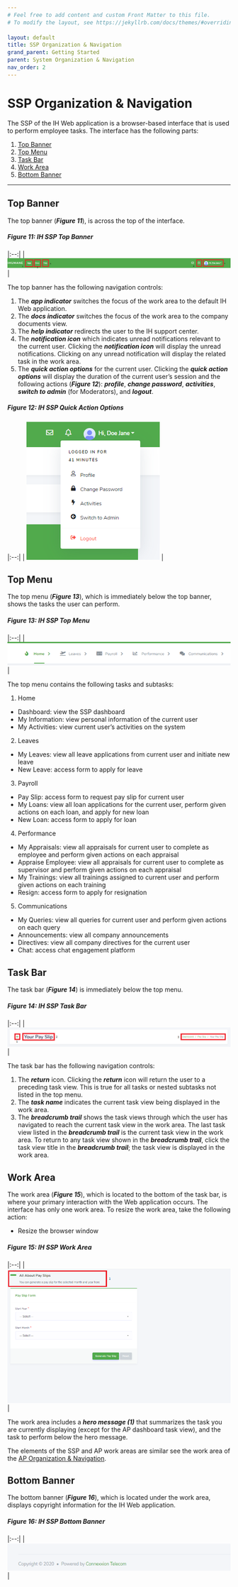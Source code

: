 ```yaml
---
# Feel free to add content and custom Front Matter to this file.
# To modify the layout, see https://jekyllrb.com/docs/themes/#overriding-theme-defaults

layout: default
title: SSP Organization & Navigation
grand_parent: Getting Started
parent: System Organization & Navigation
nav_order: 2
---
```


# SSP Organization & Navigation

The SSP of the IH Web application is a browser-based interface that is used to perform employee tasks. The interface has the following parts:
1.	[Top Banner](#top-banner) 
2.	[Top Menu](#top-menu)
3.	[Task Bar](#task-bar)
4.	[Work Area](#work-area)
5.	[Bottom Banner](#bottom-banner)

---

## Top Banner

The top banner (***Figure 11***), is across the top of the interface.  

##### Figure 11: IH SSP Top Banner

|:--:| 
| ![top banner ssp](top-banner-ssp.PNG) |

The top banner has the following navigation controls:
1.	The ***app indicator*** switches the focus of the work area to the default IH Web application.  
2.	The ***docs indicator*** switches the focus of the work area to the company documents view.
3.	The ***help indicator*** redirects the user to the IH support center.
4.	The ***notification icon*** which indicates unread notifications relevant to the current user. Clicking the ***notification icon*** will display the unread notifications. Clicking on any unread notification will display the related task in the work area.
5.	The ***quick action options*** for the current user. Clicking the ***quick action options*** will display the duration of the current user’s session and the following actions (***Figure 12***): ***profile***, ***change password***, ***activities***, ***switch to admin*** (for Moderators), and ***logout***.

##### Figure 12: IH SSP Quick Action Options

|:--:| 
| ![quick actions ssp](quick-actions-ssp.PNG) |

## Top Menu

The top menu (***Figure 13***), which is immediately below the top banner, shows the tasks the user can perform.

##### Figure 13: IH SSP Top Menu

|:--:| 
| ![top menu ssp](top-menu.PNG) |

The top menu contains the following tasks and subtasks:
1. Home
- Dashboard: view the SSP dashboard
-	My Information: view personal information of the current user
-	My Activities: view current user’s activities on the system
2. Leaves
-	My Leaves: view all leave applications from current user and initiate new leave
- New Leave: access form to apply for leave
3. Payroll
- Pay Slip: access form to request pay slip for current user
- My Loans: view all loan applications for the current user, perform given actions on each loan, and apply for new loan
- New Loan: access form to apply for loan
4. Performance
-	My Appraisals: view all appraisals for current user to complete as employee and perform given actions on each appraisal
-	Appraise Employee: view all appraisals for current user to complete as supervisor and perform given actions on each appraisal
-	My Trainings: view all trainings assigned to current user and perform given actions on each training
-	Resign: access form to apply for resignation
5. Communications
- My Queries: view all queries for current user and perform given actions on each query
- Announcements: view all company announcements 
- Directives: view all company directives for the current user
- Chat: access chat engagement platform

## Task Bar

The task bar (***Figure 14***) is immediately below the top menu.

##### Figure 14: IH SSP Task Bar

|:--:| 
| ![task bar ssp](task-bar-ssp.PNG) |

The task bar has the following navigation controls:
1.	The ***return*** icon. Clicking the ***return*** icon will return the user to a preceding task view. This is true for all tasks or nested subtasks not listed in the top menu.
2.	The ***task name*** indicates the current task view being displayed in the work area.
3.	The ***breadcrumb trail*** shows the task views through which the user has navigated to reach the current task view in the work area. The last task view listed in the ***breadcrumb trail*** is the current task view in the work area. To return to any task view shown in the ***breadcrumb trail***, click the task view title in the ***breadcrumb trail***; the task view is displayed in the work area. 

## Work Area

The work area (***Figure 15***), which is located to the bottom of the task bar, is where your primary interaction with the Web application occurs. The interface has only one work area. To resize the work area, take the following action: 
-	Resize the browser window

##### Figure 15: IH SSP Work Area

|:--:| 
| ![work area ssp](work-area-ssp.PNG) |

The work area includes a ***hero message (1)*** that summarizes the task you are currently displaying (except for the AP dashboard task view), and the task to perform below the hero message.  

The elements of the SSP and AP work areas are similar see the work area of the [AP Organization & Navigation](ap-organization-navigation.html).

## Bottom Banner

The bottom banner (***Figure 16***), which is located under the work area, displays copyright information for the IH Web application.

##### Figure 16: IH SSP Bottom Banner

|:--:| 
| ![bottom banner ssp](bottom-banner-ssp.PNG) |

